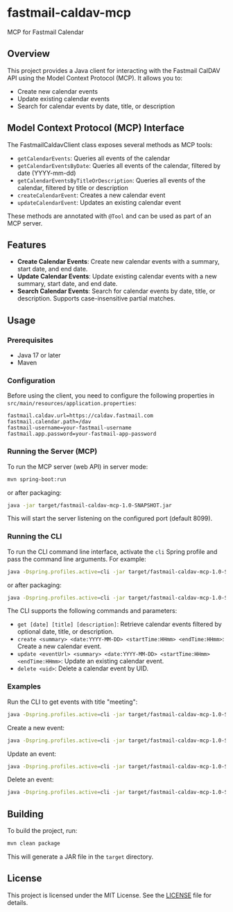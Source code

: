 # fastmail-caldav-mcp

MCP for Fastmail Calendar

## Overview

This project provides a Java client for interacting with the Fastmail CalDAV API using the Model Context Protocol (MCP). It allows you to:

- Create new calendar events
- Update existing calendar events
- Search for calendar events by date, title, or description

## Model Context Protocol (MCP) Interface

The FastmailCaldavClient class exposes several methods as MCP tools:

- `getCalendarEvents`: Queries all events of the calendar
- `getCalendarEventsByDate`: Queries all events of the calendar, filtered by date (YYYY-mm-dd)
- `getCalendarEventsByTitleOrDescription`: Queries all events of the calendar, filtered by title or description
- `createCalendarEvent`: Creates a new calendar event
- `updateCalendarEvent`: Updates an existing calendar event

These methods are annotated with `@Tool` and can be used as part of an MCP server.

## Features

- **Create Calendar Events**: Create new calendar events with a summary, start date, and end date.
- **Update Calendar Events**: Update existing calendar events with a new summary, start date, and end date.
- **Search Calendar Events**: Search for calendar events by date, title, or description. Supports case-insensitive partial matches.

## Usage

### Prerequisites

- Java 17 or later
- Maven

### Configuration

Before using the client, you need to configure the following properties in `src/main/resources/application.properties`:

```
fastmail.caldav.url=https://caldav.fastmail.com
fastmail.calendar.path=/dav
fastmail-username=your-fastmail-username
fastmail.app.password=your-fastmail-app-password
```

### Running the Server (MCP)

To run the MCP server (web API) in server mode:

```sh
mvn spring-boot:run
```

or after packaging:

```sh
java -jar target/fastmail-caldav-mcp-1.0-SNAPSHOT.jar
```

This will start the server listening on the configured port (default 8099).

### Running the CLI

To run the CLI command line interface, activate the `cli` Spring profile and pass the command line arguments. For example:

```sh
java -Dspring.profiles.active=cli -jar target/fastmail-caldav-mcp-1.0-SNAPSHOT.jar get
```

or after packaging:

```sh
java -Dspring.profiles.active=cli -jar target/fastmail-caldav-mcp-1.0-SNAPSHOT.jar get
```

The CLI supports the following commands and parameters:

- `get [date] [title] [description]`: Retrieve calendar events filtered by optional date, title, or description.
- `create <summary> <date:YYYY-MM-DD> <startTime:HHmm> <endTime:HHmm>`: Create a new calendar event.
- `update <eventUrl> <summary> <date:YYYY-MM-DD> <startTime:HHmm> <endTime:HHmm>`: Update an existing calendar event.
- `delete <uid>`: Delete a calendar event by UID.

### Examples

Run the CLI to get events with title "meeting":

```sh
java -Dspring.profiles.active=cli -jar target/fastmail-caldav-mcp-1.0-SNAPSHOT.jar get title=meeting
```

Create a new event:

```sh
java -Dspring.profiles.active=cli -jar target/fastmail-caldav-mcp-1.0-SNAPSHOT.jar create "Team Meeting" 2025-06-02 0900 1000
```

Update an event:

```sh
java -Dspring.profiles.active=cli -jar target/fastmail-caldav-mcp-1.0-SNAPSHOT.jar update "https://example.com/calendar/event1.ics" "Updated Meeting" 2025-06-02 0930 1030
```

Delete an event:

```sh
java -Dspring.profiles.active=cli -jar target/fastmail-caldav-mcp-1.0-SNAPSHOT.jar delete <uid>
```

## Building

To build the project, run:

```sh
mvn clean package
```

This will generate a JAR file in the `target` directory.

## License

This project is licensed under the MIT License. See the [LICENSE](LICENSE) file for details.
